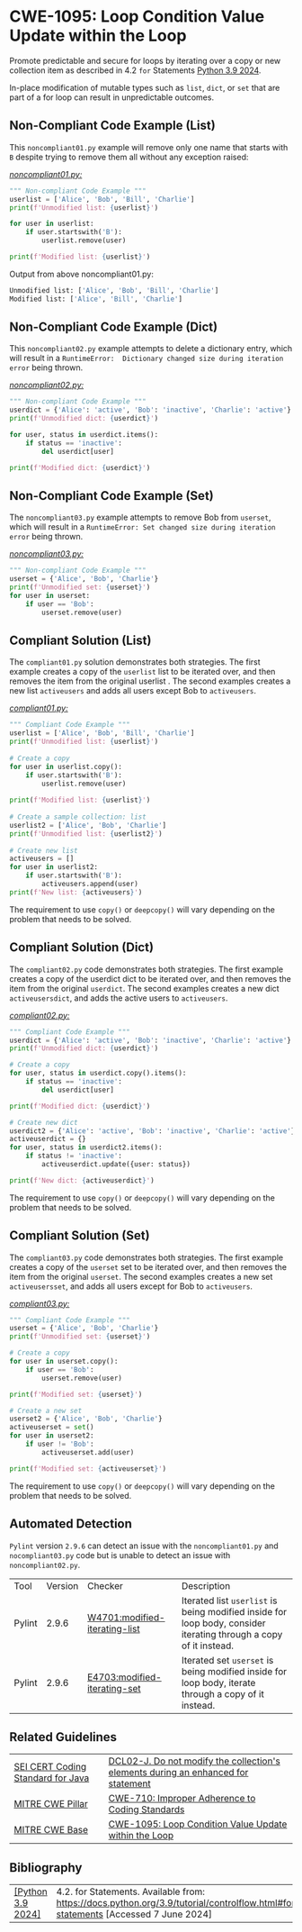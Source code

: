 # CWE-1095: Loop Condition Value Update within the Loop

Promote predictable and secure for loops by iterating over a copy or new collection item as described in 4.2 `for` Statements [Python 3.9 2024](https://docs.python.org/3.9/tutorial/controlflow.html#for-statements).

In-place modification of mutable types such as `list`, `dict`, or `set` that are part of a for loop can result in unpredictable outcomes.

## Non-Compliant Code Example (List)

This `noncompliant01.py` example will remove only one name that starts with `B` despite trying to remove them all without any exception raised:

[*noncompliant01.py:*](noncompliant01.py)

```py
""" Non-compliant Code Example """
userlist = ['Alice', 'Bob', 'Bill', 'Charlie']
print(f'Unmodified list: {userlist}')

for user in userlist:
    if user.startswith('B'):
        userlist.remove(user)

print(f'Modified list: {userlist}')
```

Output from above noncompliant01.py:

```bash
Unmodified list: ['Alice', 'Bob', 'Bill', 'Charlie']
Modified list: ['Alice', 'Bill', 'Charlie']
```

## Non-Compliant Code Example (Dict)

This `noncompliant02.py` example attempts to delete a dictionary entry, which will result in a `RuntimeError:  Dictionary changed size during iteration error` being thrown.

[*noncompliant02.py:*](noncompliant02.py)

```py
""" Non-compliant Code Example """
userdict = {'Alice': 'active', 'Bob': 'inactive', 'Charlie': 'active'}
print(f'Unmodified dict: {userdict}')

for user, status in userdict.items():
    if status == 'inactive':
        del userdict[user]

print(f'Modified dict: {userdict}')
```

## Non-Compliant Code Example (Set)

The `noncompliant03.py` example attempts to remove Bob from `userset`, which will result in a `RuntimeError: Set changed size during iteration error` being thrown.

[*noncompliant03.py:*](noncompliant03.py)

```py
""" Non-compliant Code Example """
userset = {'Alice', 'Bob', 'Charlie'}
print(f'Unmodified set: {userset}')
for user in userset:
    if user == 'Bob':
        userset.remove(user)
```

## Compliant Solution (List)

The `compliant01.py` solution demonstrates both strategies. The first example creates a copy of the `userlist` list to be iterated over, and then removes the item from the original userlist . The second examples creates a new list `activeusers` and adds all users except Bob to `activeusers`.

[*compliant01.py:*](compliant01.py)

```py
""" Compliant Code Example """
userlist = ['Alice', 'Bob', 'Bill', 'Charlie']
print(f'Unmodified list: {userlist}')
 
# Create a copy
for user in userlist.copy():
    if user.startswith('B'):
        userlist.remove(user)
 
print(f'Modified list: {userlist}')
 
# Create a sample collection: list
userlist2 = ['Alice', 'Bob', 'Charlie']
print(f'Unmodified list: {userlist2}')
 
# Create new list
activeusers = []
for user in userlist2:
    if user.startswith('B'):
        activeusers.append(user)
print(f'New list: {activeusers}')
```

The requirement to use `copy()` or `deepcopy()` will vary depending on the problem that needs to be solved.

## Compliant Solution (Dict)

The `compliant02.py` code demonstrates both strategies. The first example creates a copy of the userdict dict to be iterated over, and then removes the item from the original `userdict`. The second examples creates a new dict `activeusersdict`, and adds the active users to `activeusers`.

[*compliant02.py:*](compliant02.py)

```py
""" Compliant Code Example """
userdict = {'Alice': 'active', 'Bob': 'inactive', 'Charlie': 'active'}
print(f'Unmodified dict: {userdict}')

# Create a copy
for user, status in userdict.copy().items():
    if status == 'inactive':
        del userdict[user]

print(f'Modified dict: {userdict}')

# Create new dict
userdict2 = {'Alice': 'active', 'Bob': 'inactive', 'Charlie': 'active'}
activeuserdict = {}
for user, status in userdict2.items():
    if status != 'inactive':
        activeuserdict.update({user: status})

print(f'New dict: {activeuserdict}')
```

The requirement to use `copy()` or `deepcopy()` will vary depending on the problem that needs to be solved.

## Compliant Solution (Set)

The `compliant03.py` code demonstrates both strategies. The first example creates a copy of the `userset` set to be iterated over, and then removes the item from the original `userset`. The second examples creates a new set `activeusersset`, and adds all users except for Bob to `activeusers`.

[*compliant03.py:*](compliant03.py)

```py
""" Compliant Code Example """
userset = {'Alice', 'Bob', 'Charlie'}
print(f'Unmodified set: {userset}')

# Create a copy
for user in userset.copy():
    if user == 'Bob':
        userset.remove(user)

print(f'Modified set: {userset}')

# Create a new set
userset2 = {'Alice', 'Bob', 'Charlie'}
activeuserset = set()
for user in userset2:
    if user != 'Bob':
        activeuserset.add(user)

print(f'Modified set: {activeuserset}')
```

The requirement to use `copy()` or `deepcopy()` will vary depending on the problem that needs to be solved.

## Automated Detection

`Pylint` version `2.9.6` can detect an issue with the `noncompliant01.py` and `nocompliant03.py` code but is unable to detect an issue with `noncompliant02.py`.

|||||
|:---|:---|:---|:---|
|Tool|Version|Checker|Description|
|Pylint|2.9.6|[W4701:modified-iterating-list](https://pylint.readthedocs.io/en/latest/user_guide/messages/warning/modified-iterating-list.html)|Iterated list `userlist` is being modified inside for loop body, consider iterating through a copy of it instead.|
|Pylint|2.9.6|[E4703:modified-iterating-set](https://pylint.readthedocs.io/en/latest/user_guide/messages/error/modified-iterating-set.html)|Iterated set `userset` is being modified inside for loop body, iterate through a copy of it instead.|

## Related Guidelines

|||
|:---|:---|
|[SEI CERT Coding Standard for Java](https://wiki.sei.cmu.edu/confluence/display/java/SEI+CERT+Oracle+Coding+Standard+for+Java)|[DCL02-J. Do not modify the collection's elements during an enhanced for statement](https://wiki.sei.cmu.edu/confluence/display/java/DCL02-J.+Do+not+modify+the+collection%27s+elements+during+an+enhanced+for+statement)|
|[MITRE CWE Pillar](http://cwe.mitre.org/)|[CWE-710: Improper Adherence to Coding Standards](https://cwe.mitre.org/data/definitions/710.html)|
|[MITRE CWE Base](http://cwe.mitre.org/)|[CWE-1095: Loop Condition Value Update within the Loop](https://cwe.mitre.org/data/definitions/1095.html)|

## Bibliography

|||
|:---|:---|
|[[Python 3.9 2024]](https://docs.python.org/3.9/tutorial/controlflow.html#for-statements)|4.2. for Statements. Available from: <https://docs.python.org/3.9/tutorial/controlflow.html#for-statements> \[Accessed 7 June 2024]|
